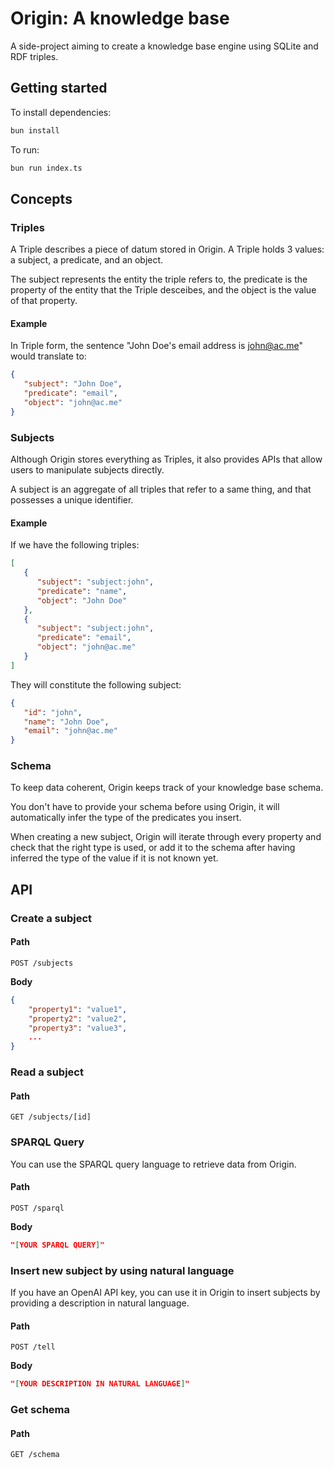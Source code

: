 # Origin: A knowledge base

A side-project aiming to create a knowledge base engine using SQLite and RDF triples.

## Getting started

To install dependencies:

```bash
bun install
```

To run:

```bash
bun run index.ts
```

## Concepts

### Triples

A Triple describes a piece of datum stored in Origin. A Triple holds 3 values: a subject, a predicate, and an object.

The subject represents the entity the triple refers to, the predicate is the property of the entity that the Triple desceibes, and the object is the value of that property.

#### Example

In Triple form, the sentence "John Doe's email address is john@ac.me" would translate to:

```json
{
   "subject": "John Doe",
   "predicate": "email",
   "object": "john@ac.me"
}
```

### Subjects

Although Origin stores everything as Triples, it also provides APIs that allow users to manipulate subjects directly.

A subject is an aggregate of all triples that refer to a same thing, and that possesses a unique identifier.

#### Example

If we have the following triples:

```json
[
   {
      "subject": "subject:john",
      "predicate": "name",
      "object": "John Doe"
   },
   {
      "subject": "subject:john",
      "predicate": "email",
      "object": "john@ac.me"
   }
]
```

They will constitute the following subject:

```json
{
   "id": "john",
   "name": "John Doe",
   "email": "john@ac.me"
}
```

### Schema

To keep data coherent, Origin keeps track of your knowledge base schema.

You don't have to provide your schema before using Origin, it will automatically infer the type of the predicates you insert.

When creating a new subject, Origin will iterate through every property and check that the right type is used, or add it to the schema after having inferred the type of the value if it is not known yet.

## API

### Create a subject

#### Path

```
POST /subjects
```

**Body**

```json
{
    "property1": "value1",
    "property2": "value2",
    "property3": "value3",
    ...
}
```

### Read a subject

#### Path

```
GET /subjects/[id]
```

### SPARQL Query

You can use the SPARQL query language to retrieve data from Origin.

#### Path

```
POST /sparql
```

**Body**

```json
"[YOUR SPARQL QUERY]"
```

### Insert new subject by using natural language

If you have an OpenAI API key, you can use it in Origin to insert subjects by providing a description in natural language.

#### Path

```
POST /tell
```

**Body**

```json
"[YOUR DESCRIPTION IN NATURAL LANGUAGE]"
```

### Get schema

#### Path

```
GET /schema
```
